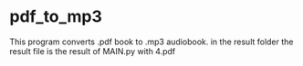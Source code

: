 # pdf_to_mp3

This program converts .pdf book to .mp3 audiobook.
in the result folder the result file is the result of MAIN.py with 4.pdf
